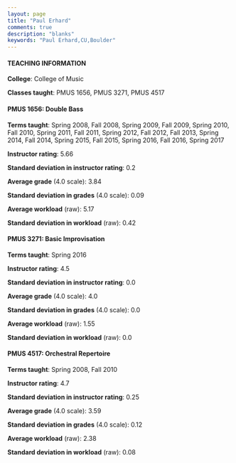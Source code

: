 ```yaml
---
layout: page
title: "Paul Erhard" 
comments: true
description: "blanks"
keywords: "Paul Erhard,CU,Boulder"
---
```

<head>
<script src="https://ajax.googleapis.com/ajax/libs/jquery/2.1.3/jquery.min.js"></script>
<script src="https://dl.dropboxusercontent.com/s/pc42nxpaw1ea4o9/highcharts.js?dl=0"></script>
<!-- <script src="../assets/js/highcharts.js"></script> -->
<style type="text/css">@font-face {
	font-family: "Bebas Neue";
	src: url(https://www.filehosting.org/file/details/544349/BebasNeue Regular.otf) format("opentype");
	}
	h1.Bebas { 
		font-family: "Bebas Neue", Verdana, Tahoma;
	}
</style>
</head>
	   
#### TEACHING INFORMATION

**College**: College of Music

**Classes taught**: PMUS 1656, PMUS 3271, PMUS 4517

#### PMUS 1656: Double Bass

**Terms taught**: Spring 2008, Fall 2008, Spring 2009, Fall 2009, Spring 2010, Fall 2010, Spring 2011, Fall 2011, Spring 2012, Fall 2012, Fall 2013, Spring 2014, Fall 2014, Spring 2015, Fall 2015, Spring 2016, Fall 2016, Spring 2017

**Instructor rating**: 5.66

**Standard deviation in instructor rating**: 0.2

**Average grade** (4.0 scale): 3.84

**Standard deviation in grades** (4.0 scale): 0.09

**Average workload** (raw): 5.17

**Standard deviation in workload** (raw): 0.42

#### PMUS 3271: Basic Improvisation

**Terms taught**: Spring 2016

**Instructor rating**: 4.5

**Standard deviation in instructor rating**: 0.0

**Average grade** (4.0 scale): 4.0

**Standard deviation in grades** (4.0 scale): 0.0

**Average workload** (raw): 1.55

**Standard deviation in workload** (raw): 0.0

#### PMUS 4517: Orchestral Repertoire

**Terms taught**: Spring 2008, Fall 2010

**Instructor rating**: 4.7

**Standard deviation in instructor rating**: 0.25

**Average grade** (4.0 scale): 3.59

**Standard deviation in grades** (4.0 scale): 0.12

**Average workload** (raw): 2.38

**Standard deviation in workload** (raw): 0.08


